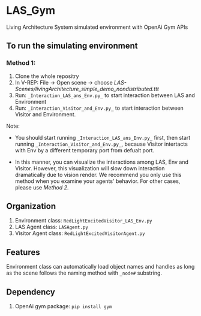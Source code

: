 # LAS_Gym
Living Architecture System simulated environment with OpenAi Gym APIs

## To run the simulating environment
### Method 1: 
1. Clone the whole repositry
2. In V-REP: File -> Open scene -> choose _LAS-Scenes/livingArchitecture_simple_demo_nondistributed.ttt_ 
3. Run: `_Interaction_LAS_ans_Env.py_` to start interaction between LAS and Environment
4. Run: `_Interaction_Visitor_and_Env.py_` to start interaction between Visitor and Environment.

Note:
  * You should start running `_Interaction_LAS_ans_Env.py_` first, then start running `_Interaction_Visitor_and_Env.py_`, because Visitor intertacts with Env by a different temporary port from defualt port.
  
  * In this manner, you can visualize the interactions among LAS, Env and Visitor. However, this visualization will slow down interaction dramatically due to vision render. We recommend you only use this method when you examine your agents' behavior. For other cases, please use *Method 2*. 

## Organization

1. Environment class: `RedLightExcitedVisitor_LAS_Env.py`
2. LAS Agent class: `LASAgent.py`
3. Visitor Agent class: `RedLightExcitedVisitorAgent.py`

## Features
Environment class can automatically load object names and handles as long as the scene follows the naming method with `_node#` substring.

## Dependency
1. OpenAi gym package: `pip install gym`

